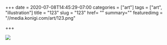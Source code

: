 +++
date = 2020-07-08T14:45:29-07:00
categories = ["art"]
tags = ["art", "illustration"]
title = "123"
slug = "123"
href= ""
summary=""
featuredimg = "//media.konigi.com/art/123.png"

+++

<img src="//media.konigi.com/art/123.png" />
